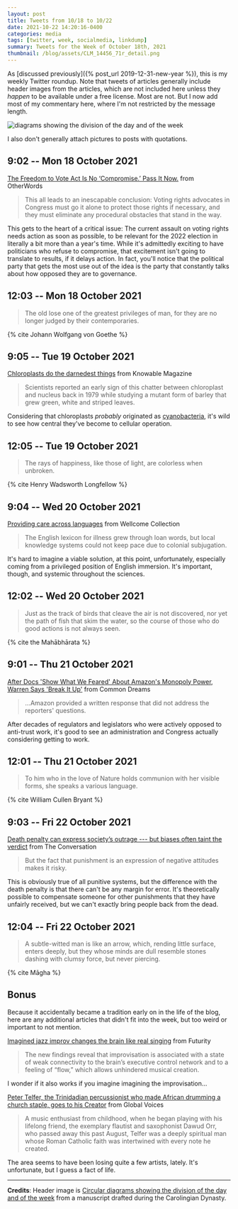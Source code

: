 ```yaml
---
layout: post
title: Tweets from 10/18 to 10/22
date: 2021-10-22 14:20:16-0400
categories: media
tags: [twitter, week, socialmedia, linkdump]
summary: Tweets for the Week of October 18th, 2021
thumbnail: /blog/assets/CLM_14456_71r_detail.png
---
```


As [discussed previously]({% post_url 2019-12-31-new-year %}), this is my weekly Twitter roundup.  Note that tweets of articles generally include header images from the articles, which are not included here unless they *happen* to be available under a free license.  Most are not.  But I now add most of my commentary here, where I'm not restricted by the message length.

![diagrams showing the division of the day and of the week](/blog/assets/CLM_14456_71r_detail.png "diagrams showing the division of the day and of the week")

I also don't generally attach pictures to posts with quotations.

## 9:02 -- Mon 18 October 2021

[<i class="fab fa-twitter-square"></i>](https://twitter.com/jcolag/status/1450084750152978441) [The Freedom to Vote Act Is No ‘Compromise.’ Pass It Now.](https://otherwords.org/the-freedom-to-vote-act-is-no-compromise-pass-it-now/) from OtherWords

 > This all leads to an inescapable conclusion: Voting rights advocates in Congress must go it alone to protect those rights if necessary, and they must eliminate any procedural obstacles that stand in the way.

This gets to the heart of a critical issue:  The current assault on voting rights needs action as soon as possible, to be relevant for the 2022 election in literally a bit more than a year's time.  While it's admittedly exciting to have politicians who refuse to compromise, that excitement isn't going to translate to results, if it delays action.  In fact, you'll notice that the political party that gets the most use out of the idea is the party that constantly talks about how opposed they are to governance.

## 12:03 -- Mon 18 October 2021

[<i class="fab fa-twitter-square"></i>](https://twitter.com/jcolag/status/1450130300307054598)

 > The old lose one of the greatest privileges of man, for they are no longer judged by their contemporaries.

{% cite Johann Wolfgang von Goethe %}

## 9:05 -- Tue 19 October 2021

[<i class="fab fa-twitter-square"></i>](https://twitter.com/jcolag/status/1450447893148717066) [Chloroplasts do the darnedest things](https://knowablemagazine.org/article/living-world/2021/chloroplasts-do-darndest-things) from Knowable Magazine

 > Scientists reported an early sign of this chatter between chloroplast and nucleus back in 1979 while studying a mutant form of barley that grew green, white and striped leaves.

Considering that chloroplasts *probably* originated as [cyanobacteria](https://en.wikipedia.org/wiki/Cyanobacteria), it's wild to see how central they've become to cellular operation.

## 12:05 -- Tue 19 October 2021

[<i class="fab fa-twitter-square"></i>](https://twitter.com/jcolag/status/1450493191463981060)

 > The rays of happiness, like those of light, are colorless when unbroken.

{% cite Henry Wadsworth Longfellow %}

## 9:04 -- Wed 20 October 2021

[<i class="fab fa-twitter-square"></i>](https://twitter.com/jcolag/status/1450810029226045458) [Providing care across languages](https://wellcomecollection.org/articles/YWBG8BIAACAAUNa2) from Wellcome Collection

 > The English lexicon for illness grew through loan words, but local knowledge systems could not keep pace due to colonial subjugation.

It's hard to imagine a viable solution, at this point, unfortunately, especially coming from a privileged position of English immersion.  It's important, though, and systemic throughout the sciences.

## 12:02 -- Wed 20 October 2021

[<i class="fab fa-twitter-square"></i>](https://twitter.com/jcolag/status/1450854824157716485)

 > Just as the track of birds that cleave the air is not discovered, nor yet the path of fish that skim the water, so the course of those who do good actions is not always seen.

{% cite the Mahābhārata %}

## 9:01 -- Thu 21 October 2021

[<i class="fab fa-twitter-square"></i>](https://twitter.com/jcolag/status/1451171662167044097) [After Docs 'Show What We Feared' About Amazon's Monopoly Power, Warren Says 'Break It Up'](https://www.commondreams.org/news/2021/10/13/after-docs-show-what-we-feared-about-amazons-monopoly-power-warren-says-break-it) from Common Dreams

 > ...Amazon provided a written response that did not address the reporters' questions.

After decades of regulators and legislators who were actively opposed to anti-trust work, it's good to see an administration and Congress actually considering getting to work.

## 12:01 -- Thu 21 October 2021

[<i class="fab fa-twitter-square"></i>](https://twitter.com/jcolag/status/1451216960625184782)

 > To him who in the love of Nature holds communion with her visible forms, she speaks a various language.

{% cite William Cullen Bryant %}

## 9:03 -- Fri 22 October 2021

[<i class="fab fa-twitter-square"></i>](https://twitter.com/jcolag/status/1451534553265307656) [Death penalty can express society’s outrage --- but biases often taint the verdict](https://theconversation.com/death-penalty-can-express-societys-outrage-but-biases-often-taint-the-verdict-169711) from The Conversation

 > But the fact that punishment is an expression of negative attitudes makes it risky.

This is obviously true of all punitive systems, but the difference with the death penalty is that there can't be any margin for error.  It's theoretically possible to compensate someone for other punishments that they have unfairly received, but we can't exactly bring people back from the dead.

## 12:04 -- Fri 22 October 2021

[<i class="fab fa-twitter-square"></i>](https://twitter.com/jcolag/status/1451580103318720513)

 > A subtle-witted man is like an arrow, which, rending little surface, enters deeply, but they whose minds are dull resemble stones dashing with clumsy force, but never piercing.

{% cite Māgha %}

## Bonus

Because it accidentally became a tradition early on in the life of the blog, here are any additional articles that didn't fit into the week, but too weird or important to not mention.

<i class="fas fa-square"></i> [Imagined jazz improv changes the brain like real singing](https://www.futurity.org/jazz-musicians-improvisation-brains-2642832/) from Futurity

 > The new findings reveal that improvisation is associated with a state of weak connectivity to the brain’s executive control network and to a feeling of “flow,” which allows unhindered musical creation.

I wonder if it also works if you imagine imagining the improvisation...

<i class="fas fa-square"></i> [Peter Telfer, the Trinidadian percussionist who made African drumming a church staple, goes to his Creator](https://globalvoices.org/2021/10/15/peter-telfer-the-trinidadian-percussionist-who-made-african-drumming-a-church-staple-goes-to-his-creator/) from Global Voices

 > A music enthusiast from childhood, when he began playing with his lifelong friend, the exemplary flautist and saxophonist Dawud Orr, who passed away this past August, Telfer was a deeply spiritual man whose Roman Catholic faith was intertwined with every note he created.

The area seems to have been losing quite a few artists, lately.  It's unfortunate, but I guess a fact of life.

* * *

**Credits**:  Header image is [Circular diagrams showing the division of the day and of the week](https://commons.wikimedia.org/wiki/File:CLM_14456_71r_detail.jpg) from a manuscript drafted during the Carolingian Dynasty.
